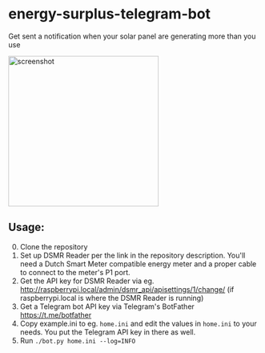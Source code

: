 # energy-surplus-telegram-bot
Get sent a notification when your solar panel are generating more than you use

<img src="https://user-images.githubusercontent.com/709259/142645240-04a0295d-623c-4c30-b93c-de13b90779d8.jpeg" width="300" alt="screenshot"/>

## Usage:

0. Clone the repository
1. Set up DSMR Reader per the link in the repository description. You'll need a Dutch Smart Meter compatible energy meter and a proper cable to connect to the meter's P1 port.
2. Get the API key for DSMR Reader via eg. http://raspberrypi.local/admin/dsmr_api/apisettings/1/change/ (if raspberrypi.local is where the DSMR Reader is running)
3. Get a Telegram bot API key via Telegram's BotFather https://t.me/botfather
4. Copy example.ini to eg. `home.ini` and edit the values in `home.ini` to your needs. You put the Telegram API key in there as well.
5. Run `./bot.py home.ini --log=INFO`
